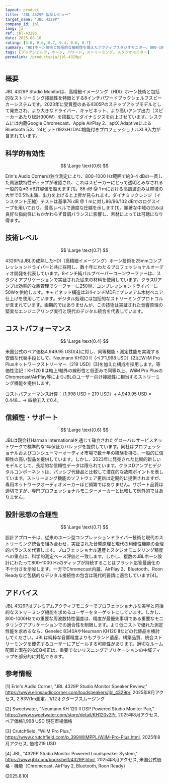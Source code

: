```yaml
---
layout: product
title: "JBL 4329P 製品レビュー"
target_name: "JBL 4329P"
company_id: jbl
lang: ja
ref: jbl-4329p
date: 2025-08-10
rating: [3.0, 0.6, 0.7, 0.4, 0.6, 0.7]
summary: "HDIホーン技術と包括的な接続性を備えたアクティブスタジオモニター。800-1000Hzでの顕著な周波数特性ディップにより、強力なダイナミクスと構築品質にもかかわらず科学的有効性に制約。"
tags: [ブックシェルフ, ホーン, パワード, ストリーミング, スタジオモニター]
permalink: /products/ja/jbl-4329p/
---
```

## 概要

JBL 4329P Studio Monitorは、高精細イメージング（HDI）ホーン技術と包括的なストリーミング接続性を特徴とする8インチパワードブックシェルフスピーカーシステムです。2023年に受賞歴のある4305Pのステップアップモデルとして発売され、より大きなドライバー、キャビネット、より高いアンプ出力（スピーカーあたり総計300W）を搭載してダイナミクスを向上させています。システムには内蔵Google Chromecast、Apple AirPlay 2、aptX AdaptiveによるBluetooth 5.3、24ビット/192kHzDAC機能付きプロフェッショナルXLR入力が含まれています。

## 科学的有効性

$$ \Large \text{0.6} $$

Erin's Audio Cornerの独立測定により、800–1000 Hz範囲で約3–4 dBの一貫した周波数特性ディップが確認され、これはスピーカーにとって透明とみなされる一般的な±3 dB許容値を超えます[1]。86 dB @ 1 mにおける高調波歪みは帯域の大半で0.5%未満、出力を上げると上昇が見られます。ダイナミックレンジ（インスタント圧縮）テストは基準76 dB @ 1 mに対し86/96/102 dBでのログスイープを用いており、最高レベルで適度な圧縮を示します[1]。顕著な中域の凹みは良好な指向性にもかかわらず音調バランスに影響し、素材によっては可聴になり得ます。

## 技術レベル

$$ \Large \text{0.7} $$

4329PはJBLの成熟したHDI（高精細イメージング）ホーン技術を25mmコンプレッションドライバーと共に採用し、数十年にわたるプロフェッショナルオーディオ開発を代表しています。8インチ純パルプペーパーコーンウーファーは、スタジオアプリケーションで実証された従来の材料を使用しています。クラスDアンプは効率的な熱管理でウーファーに250W、コンプレッションドライバーに50Wを供給します。キャビネット構造は3/4インチMDFにプレミアム木材ベニア仕上げを使用しています。デジタル処理には包括的なストリーミングプロトコルが含まれています。画期的ではありませんが、この技術は実証された音響原理の堅実なエンジニアリング実行と現代のデジタル統合を代表しています。

## コストパフォーマンス

$$ \Large \text{0.4} $$

米国公式のペア価格4,949.95 USD[4]に対し、同等機能・測定性能を実現する安価な代替手段として、Neumann KH120 II（ペア1,998 USD）[2]にWiiM Pro Plusネットワークストリーマー（219 USD）[3]を加えた構成を採用します。等価性注記：KH120 IIは軸上/軸外の線形性と低歪みで同等以上、WiiM Pro PlusのChromecast/AirPlay等によりJBLのユーザー向け接続性に相当するストリーミング機能を提供します。

コストパフォーマンス計算：（1,998 USD + 219 USD）÷ 4,949.95 USD = 0.448… → 四捨五入で0.4。

## 信頼性・サポート

$$ \Large \text{0.6} $$

JBLは親会社Harman Internationalを通じて確立されたグローバルサービスネットワークで標準的な1年保証カバレッジを提供しています。同社はプロフェッショナルおよびコンシューマーオーディオ市場で数十年の経験を持ち、一般的に信頼性の高い製品を提供しています。しかし、2023年に発売された比較的新しいモデルとして、長期的な信頼性データは限られています。クラスDアンプとデジタルコンポーネントは、パッシブ代替品と比較して潜在的な故障ポイントを表しています。ストリーミング機能のソフトウェア更新は定期的に提供されますが、専用ネットワークオーディオメーカーほど頻繁ではありません。サポート品質は適切ですが、専門プロフェッショナルモニターメーカーと比較して例外的ではありません。

## 設計思想の合理性

$$ \Large \text{0.7} $$

設計アプローチは、従来のホーン型コンプレッションドライバー技術と現代のストリーミング統合を組み合わせ、実証された音響原理と現代の利便性機能の合理的バランスを代表します。プロフェッショナル遺産とスタジオモニタリング精度への重点は、科学的測定ベース評価と一致します。しかし、複数のJBLホーン設計にわたって800–1000 Hzのディップが持続することはフラット応答最適化の不十分さを示唆します。一方でChromecast内蔵、AirPlay 2、Bluetooth、Roon Readyなど包括的なデジタル接続性の包含は現代的要請に適合しています[4]。

## アドバイス

JBL 4329Pはプレミアムアクティブモニターでプロフェッショナルな美学と包括的なストリーミング機能を求めるユーザーをターゲットにしています。しかし、800-1000Hzでの重要な周波数特性偏差は、精度が最優先事項である重要なモニタリングアプリケーションでの適合性を制限します。より低コストで優れた測定性能を求めるなら、Genelec 8340AやNeumann KH120 IIなどの代替品を検討してください。JBLは純粋な音響精度よりもブランド遺産、構築品質、統合ストリーミングを優先するユーザーにアピールする可能性があります。適切なルーム配置と潜在的なEQ補正は、重要でないリスニングアプリケーションの中域ディップを部分的に対処できます。

## 参考情報

[1] Erin's Audio Corner, "JBL 4329P Studio Monitor Speaker Review," https://www.erinsaudiocorner.com/loudspeakers/jbl_4329p/, 2025年8月アクセス, 2.83V/1m測定、1/12オクターブスムージング

[2] Sweetwater, "Neumann KH 120 II DSP Powered Studio Monitor Pair," https://www.sweetwater.com/store/detail/KH120v2Pr, 2025年8月アクセス, ペア価格1,998 USD 現在市場価格

[3] Crutchfield, "WiiM Pro Plus," https://www.crutchfield.com/p_399WIIMPPL/WiiM-Pro-Plus.html, 2025年8月アクセス, 価格219 USD

[4] JBL, "4329P Studio Monitor Powered Loudspeaker System," https://www.jbl.com/bookshelf/4329P.html, 2025年8月アクセス, 米国公式価格・機能（Chromecast, AirPlay 2, Bluetooth, Roon Ready）

(2025.8.10)